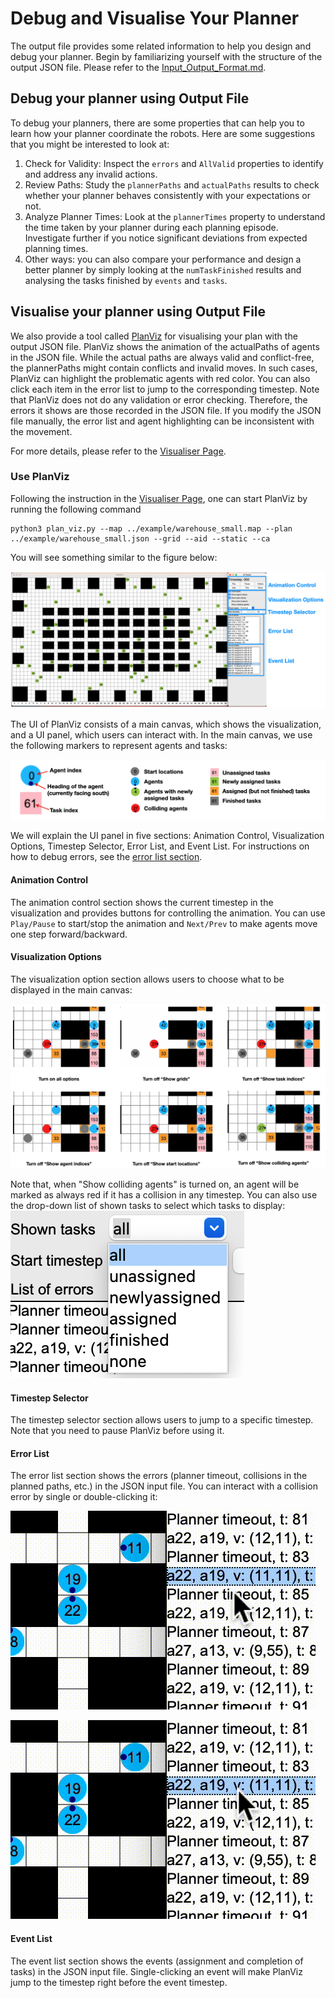 # Debug and Visualise Your Planner
The output file provides some related information to help you design and debug your planner. 
Begin by familiarizing yourself with the structure of the output JSON file. Please refer to the [Input_Output_Format.md](./Input_Output_Format.md).

## Debug your planner using Output File
To debug your planners, there are some properties that can help you to learn how your planner coordinate the robots. Here are some suggestions that you might be interested to look at: 
1. Check for Validity: Inspect the `errors` and `AllValid` properties to identify and address any invalid actions.
2. Review Paths: Study the `plannerPaths` and `actualPaths` results to check whether your planner behaves consistently with your expectations or not.
3. Analyze Planner Times: Look at the `plannerTimes` property to understand the time taken by your planner during each planning episode. Investigate further if you notice significant deviations from expected planning times.
4. Other ways: you can also compare your performance and design a better planner by simply looking at the `numTaskFinished` results and analysing the tasks finished by `events` and `tasks`.

## Visualise your planner using Output File
We also provide a tool called [PlanViz](https://github.com/MAPF-Competition/PlanViz) for visualising your plan with the output JSON file.
PlanViz shows the animation of the actualPaths of agents in the JSON file.
While the actual paths are always valid and conflict-free, the plannerPaths might contain conflicts and invalid moves.
In such cases, PlanViz can highlight the problematic agents with red color.
You can also click each item in the error list to jump to the corresponding timestep.
Note that PlanViz does not do any validation or error checking.
Therefore, the errors it shows are those recorded in the JSON file.
If you modify the JSON file manually, the error list and agent highlighting can be inconsistent with the movement.

For more details, please refer to the [Visualiser Page](https://github.com/MAPF-Competition/PlanViz).

### Use PlanViz

Following the instruction in the [Visualiser Page](https://github.com/MAPF-Competition/PlanViz), one can start PlanViz by running the following command
```
python3 plan_viz.py --map ../example/warehouse_small.map --plan ../example/warehouse_small.json --grid --aid --static --ca
```
You will see something similar to the figure below:

![A screenshot of the PlanViz UI.](./image/UI.png)

The UI of PlanViz consists of a main canvas, which shows the visualization, and a UI panel, which users can interact with. In the main canvas, we use the following markers to represent agents and tasks:

![Markers for agents and tasks.](./image/markers.png)

We will explain the UI panel in five sections: Animation Control, Visualization Options, Timestep Selector, Error List, and Event List. For instructions on how to debug errors, see the [error list section](#errorlist).

#### Animation Control
The animation control section shows the current timestep in the visualization and provides buttons for controlling the animation. You can use `Play/Pause` to start/stop the animation and `Next/Prev` to make agents move one step forward/backward.


#### Visualization Options

The visualization option section allows users to choose what to be displayed in the main canvas:

![Different visualization options](./image/visualization_option.png)

Note that, when "Show colliding agents" is turned on, an agent will be marked as always red if it has a collision in any timestep. You can also use the drop-down list of shown tasks to select which tasks to display:
![Different options for displaying tasks.](./image/tasks_drop_down.png)

#### Timestep Selector 
The timestep selector section allows users to jump to a specific timestep. Note that you need to pause PlanViz before using it.

<h4 id="errorlist">
Error List
</h4>

The error list section shows the errors (planner timeout, collisions in the planned paths, etc.) in the JSON input file. You can interact with a collision error by single or double-clicking it:

![When "Show colliding agents" is turned off, single-clicking a conflict will mark the two colliding agents red.](./image/single_click.gif)

![Double-clicking a conflict will make PlanViz jump to the specific timestep and show the collision.](./image/double_click.gif)

#### Event List

The event list section shows the events (assignment and completion of tasks) in the JSON input file. Single-clicking an event will make PlanViz jump to the timestep right before the event timestep.
